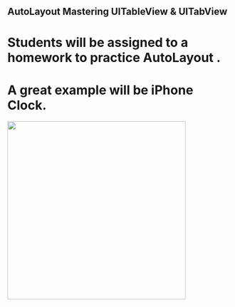## AutoLayout Mastering UITableView & UITabView
# Students will be assigned to a homework to practice AutoLayout . 
# A great example will be iPhone Clock.



<img src = https://user-images.githubusercontent.com/34104180/141260144-b3ca6fdd-cee2-464d-98c6-f92f4df55667.PNG width="400" hieght="400" />
